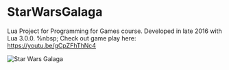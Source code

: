 # StarWarsGalaga
Lua Project for Programming for Games course. Developed in late 2016 with Lua 3.0.0.
%nbsp;
Check out game play here: https://youtu.be/gCpZFhThNc4

![Star Wars Galaga](https://media.giphy.com/media/eudrkV0TGfgC68zjGa/giphy.gif)
